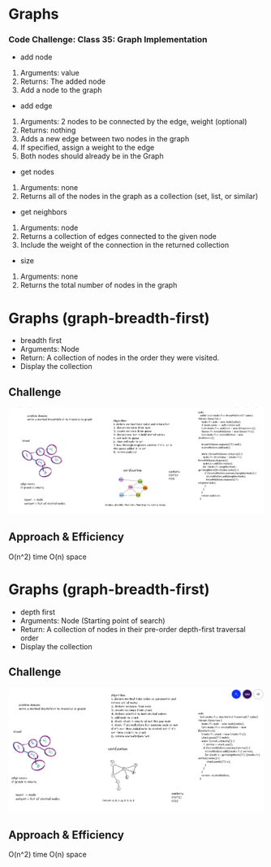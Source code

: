# Graphs
### Code Challenge: Class 35: Graph Implementation
<!-- Short summary or background information -->
- add node
1. Arguments: value
2. Returns: The added node
3. Add a node to the graph

- add edge
1. Arguments: 2 nodes to be connected by the edge, weight (optional)
2. Returns: nothing
3. Adds a new edge between two nodes in the graph
4. If specified, assign a weight to the edge
5. Both nodes should already be in the Graph

- get nodes
1. Arguments: none
2. Returns all of the nodes in the graph as a collection (set, list, or similar)

- get neighbors
1. Arguments: node
2. Returns a collection of edges connected to the given node
3. Include the weight of the connection in the returned collection

- size
1. Arguments: none
2. Returns the total number of nodes in the graph




# Graphs (graph-breadth-first)
<!-- Short summary or background information -->
- breadth first
- Arguments: Node
- Return: A collection of nodes in the order they were visited.
- Display the collection

## Challenge
![whiteboard](./Images/codechallenge36.PNG)


## Approach & Efficiency
O(n^2) time
O(n) space

# Graphs (graph-breadth-first)
<!-- Short summary or background information -->
- depth first
- Arguments: Node (Starting point of search)
- Return: A collection of nodes in their pre-order depth-first traversal order
- Display the collection

## Challenge
![whiteboard](./Images/codechallenge38.PNG)


## Approach & Efficiency
O(n^2) time
O(n) space




